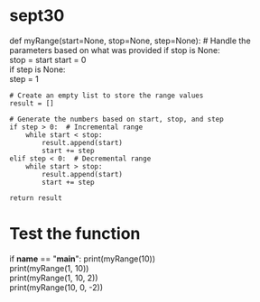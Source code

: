 # sept30

def myRange(start=None, stop=None, step=None):
    # Handle the parameters based on what was provided
    if stop is None:  
        stop = start
        start = 0  
    if step is None:  
        step = 1
    
    # Create an empty list to store the range values
    result = []
    
    # Generate the numbers based on start, stop, and step
    if step > 0:  # Incremental range
        while start < stop:
            result.append(start)
            start += step
    elif step < 0:  # Decremental range
        while start > stop:
            result.append(start)
            start += step

    return result

# Test the function
if __name__ == "__main__":
    print(myRange(10))          
    print(myRange(1, 10))        
    print(myRange(1, 10, 2))     
    print(myRange(10, 0, -2))   
